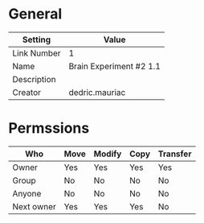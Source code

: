 # General

| Setting | Value |
| --- | --- |
| Link Number | 1 |
| Name | Brain Experiment #2 1.1 |
| Description | |
| Creator | dedric.mauriac |

# Permssions

| Who | Move | Modify | Copy | Transfer |
| --- | --- | --- | --- | --- |
| Owner | Yes | Yes | Yes | Yes |
| Group | No | No | No | No |
| Anyone | No | No | No | No |
| Next owner | Yes | Yes | Yes | No |